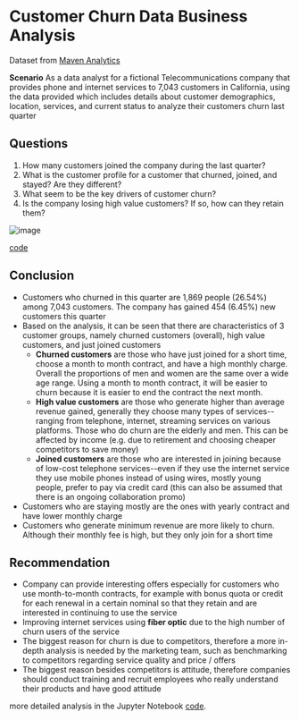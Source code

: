 # Customer Churn Data Business Analysis

Dataset from [Maven Analytics](https://www.mavenanalytics.io/data-playground)

**Scenario**
As a data analyst for a fictional Telecommunications company that provides phone and internet services to 7,043 customers in California, using the data provided which includes details about customer demographics, location, services, and current status to analyze their customers churn last quarter

## Questions
1. How many customers joined the company during the last quarter?
2. What is the customer profile for a customer that churned, joined, and stayed? Are they different?
3. What seem to be the key drivers of customer churn?
4. Is the company losing high value customers? If so, how can they retain them?


![image](https://user-images.githubusercontent.com/104981673/201560783-488ffa39-3721-4ac9-8baa-4498e9b59b30.png)

 [code](https://github.com/atriap/Customer-Churn-Data-Analysis/blob/main/Customer%20Churn%20Analysis.ipynb)

## Conclusion

- Customers who churned in this quarter are 1,869 people (26.54%) among 7,043 customers. The company has gained 454 (6.45%) new customers this quarter
- Based on the analysis, it can be seen that there are characteristics of 3 customer groups, namely churned customers (overall), high value customers, and just joined customers
    - **Churned customers** are those who have just joined for a short time, choose a month to month contract, and have a high monthly charge. Overall the proportions of men and women are the same over a wide age range. Using a month to month contract, it will be easier to churn because it is easier to end the contract the next month.
    - **High value customers** are those who generate higher than average revenue gained, generally they choose many types of services--ranging from telephone, internet, streaming services on various platforms. Those who do churn are the elderly and men. This can be affected by income (e.g. due to retirement and choosing cheaper competitors to save money)
    - **Joined customers** are those who are interested in joining because of low-cost telephone services--even if they use the internet service they use mobile phones instead of using wires, mostly young people, prefer to pay via credit card (this can also be assumed that there is an ongoing collaboration promo)
-  Customers who are staying mostly are the ones with yearly contract and have lower monthly charge
-  Customers who generate minimum revenue are more likely to churn. Although their monthly fee is high, but they only join for a short time


## Recommendation

- Company can provide interesting offers especially for customers who use month-to-month contracts, for example with bonus quota or credit for each renewal in a certain nominal so that they retain and are interested in continuing to use the service
- Improving internet services using **fiber optic** due to the high number of churn users of the service
- The biggest reason for churn is due to competitors, therefore a more in-depth analysis is needed by the marketing team, such as benchmarking to competitors regarding service quality and price / offers
- The biggest reason besides competitors is attitude, therefore companies should conduct training and recruit employees who really understand their products and have good attitude



more detailed analysis in the Jupyter Notebook [code](https://github.com/atriap/Customer-Churn-Data-Analysis/blob/main/Customer%20Churn%20Analysis.ipynb). 
